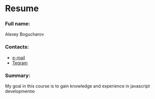 # Resume
### Full name:
Alexey Bogucharov

### Contacts:
- [e-mail](http://cmextw2610@yandex.ru)
- [Tegram](https://t.me/lextw)


### Summary:
My goal in this course is to gain knowledge and experience in javascript developmentю
